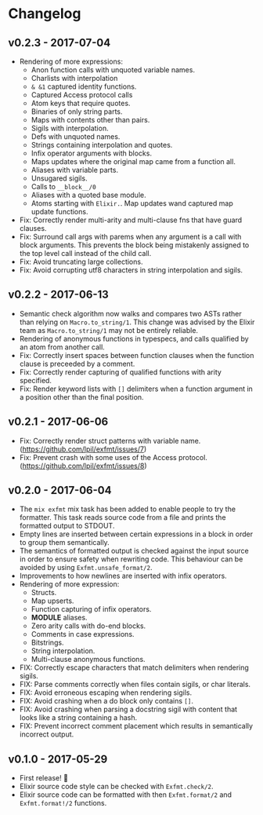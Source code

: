 Changelog
=========

## v0.2.3 - 2017-07-04

- Rendering of more expressions:
  - Anon function calls with unquoted variable names.
  - Charlists with interpolation
  - `& &1` captured identity functions.
  - Captured Access protocol calls
  - Atom keys that require quotes.
  - Binaries of only string parts.
  - Maps with contents other than pairs.
  - Sigils with interpolation.
  - Defs with unquoted names.
  - Strings containing interpolation and quotes.
  - Infix operator arguments with blocks.
  - Maps updates where the original map came from a function all.
  - Aliases with variable parts.
  - Unsugared sigils.
  - Calls to `__block__/0`
  - Aliases with a quoted base module.
  - Atoms starting with `Elixir.`.
Map updates wand captured map update functions.
- Fix: Correctly render multi-arity and multi-clause fns that have
  guard clauses.
- Fix: Surround call args with parems when any argument is a call
  with block arguments. This prevents the block being mistakenly
  assigned to the top level call instead of the child call.
- Fix: Avoid truncating large collections.
- Fix: Avoid corrupting utf8 characters in string interpolation
  and sigils.

## v0.2.2 - 2017-06-13

- Semantic check algorithm now walks and compares two ASTs rather
  than relying on `Macro.to_string/1`. This change was advised by
  the Elixir team as `Macro.to_string/1` may not be entirely
  reliable.
- Rendering of anonymous functions in typespecs, and
  calls qualified by an atom from another call.
- Fix: Correctly insert spaces between function clauses when
  the function clause is preceeded by a comment.
- Fix: Correctly render capturing of qualified functions with arity
  specified.
- Fix: Render keyword lists with `[]` delimiters when a function
  argument in a position other than the final position.


## v0.2.1 - 2017-06-06

- Fix: Correctly render struct patterns with variable name.
  (https://github.com/lpil/exfmt/issues/7)
- Fix: Prevent crash with some uses of the Access protocol.
  (https://github.com/lpil/exfmt/issues/8)


## v0.2.0 - 2017-06-04

- The `mix exfmt` mix task has been added to enable people to try
  the formatter. This task reads source code from a file and prints
  the formatted output to STDOUT.
- Empty lines are inserted between certain expressions in a block
  in order to group them semantically.
- The semantics of formatted output is checked against the input
  source in order to ensure safety when rewriting code. This
  behaviour can be avoided by using `Exfmt.unsafe_format/2`.
- Improvements to how newlines are inserted with infix operators.
- Rendering of more expression:
  - Structs.
  - Map upserts.
  - Function capturing of infix operators.
  - __MODULE__ aliases.
  - Zero arity calls with do-end blocks.
  - Comments in case expressions.
  - Bitstrings.
  - String interpolation.
  - Multi-clause anonymous functions.
- FIX: Correctly escape characters that match delimiters when
  rendering sigils.
- FIX: Parse comments correctly when files contain sigils, or char
  literals.
- FIX: Avoid erroneous escaping when rendering sigils.
- FIX: Avoid crashing when a do block only contains `[]`.
- FIX: Avoid crashing when parsing a docstring sigil with content
  that looks like a string containing a hash.
- FIX: Prevent incorrect comment placement which results in
  semantically incorrect output.


## v0.1.0 - 2017-05-29

- First release! 🎉
- Elixir source code style can be checked with `Exfmt.check/2`.
- Elixir source code can be formatted with then `Exfmt.format/2`
  and `Exfmt.format!/2` functions.
